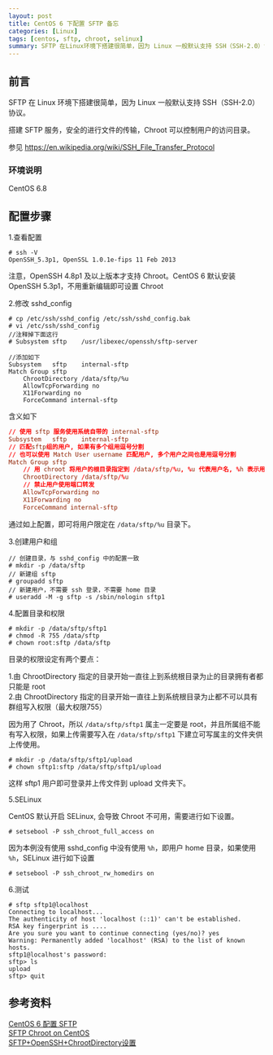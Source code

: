 ```yaml
---
layout: post
title: CentOS 6 下配置 SFTP 备忘
categories: [Linux]
tags: [centos, sftp, chroot, selinux]
summary: SFTP 在Linux环境下搭建很简单，因为 Linux 一般默认支持 SSH（SSH-2.0）协议。搭建 SFTP 服务，安全的进行文件的传输，Chroot 可以控制用户的访问目录。
---
```

## 前言

SFTP 在 Linux 环境下搭建很简单，因为 Linux 一般默认支持 SSH（SSH-2.0）协议。

搭建 SFTP 服务，安全的进行文件的传输，Chroot 可以控制用户的访问目录。

参见 <https://en.wikipedia.org/wiki/SSH_File_Transfer_Protocol>

### 环境说明
CentOS 6.8

## 配置步骤
1.查看配置

```terminal
# ssh -V
OpenSSH_5.3p1, OpenSSL 1.0.1e-fips 11 Feb 2013
```

注意，OpenSSH 4.8p1 及以上版本才支持 Chroot。CentOS 6 默认安装 OpenSSH 5.3p1，不用重新编辑即可设置 Chroot

2.修改 sshd_config

```terminal
# cp /etc/ssh/sshd_config /etc/ssh/sshd_config.bak
# vi /etc/ssh/sshd_config
//注释掉下面这行
# Subsystem	sftp	/usr/libexec/openssh/sftp-server
	
//添加如下
Subsystem	sftp	internal-sftp
Match Group sftp
    ChrootDirectory /data/sftp/%u
    AllowTcpForwarding no
    X11Forwarding no
    ForceCommand internal-sftp
```

含义如下

```conf
// 使用 sftp 服务使用系统自带的 internal-sftp
Subsystem	sftp	internal-sftp
// 匹配sftp组的用户, 如果有多个组用逗号分割
// 也可以使用 Match User username 匹配用户, 多个用户之间也是用逗号分割
Match Group sftp
    // 用 chroot 将用户的根目录指定到 /data/sftp/%u, %u 代表用户名, %h 表示用户根目录
    ChrootDirectory /data/sftp/%u
    // 禁止用户使用端口转发
    AllowTcpForwarding no
    X11Forwarding no
    ForceCommand internal-sftp
```

通过如上配置，即可将用户限定在 `/data/sftp/%u` 目录下。

3.创建用户和组

```terminal
// 创建目录，与 sshd_config 中的配置一致
# mkdir -p /data/sftp
// 新建组 sftp
# groupadd sftp
// 新建用户，不需要 ssh 登录，不需要 home 目录
# useradd -M -g sftp -s /sbin/nologin sftp1
```

4.配置目录和权限

```terminal
# mkdir -p /data/sftp/sftp1
# chmod -R 755 /data/sftp
# chown root:sftp /data/sftp
```

目录的权限设定有两个要点：

1.由 ChrootDirectory 指定的目录开始一直往上到系统根目录为止的目录拥有者都只能是 root  
2.由 ChrootDirectory 指定的目录开始一直往上到系统根目录为止都不可以具有群组写入权限（最大权限755）

因为用了 Chroot，所以 `/data/sftp/sftp1` 属主一定要是 root，并且所属组不能有写入权限，如果上传需要写入在 `/data/sftp/sftp1` 下建立可写属主的文件夹供上传使用。

```terminal
# mkdir -p /data/sftp/sftp1/upload
# chown sftp1:sftp /data/sftp/sftp1/upload
```

这样 sftp1 用户即可登录并上传文件到 upload 文件夹下。

5.SELinux

CentOS 默认开启 SELinux, 会导致 Chroot 不可用，需要进行如下设置。

```terminal
# setsebool -P ssh_chroot_full_access on
```

因为本例没有使用 sshd_config 中没有使用 `%h`，即用户 home 目录，如果使用 `%h`，SELinux 进行如下设置

```terminal
# setsebool -P ssh_chroot_rw_homedirs on
```

6.测试

```terminal
# sftp sftp1@localhost
Connecting to localhost...
The authenticity of host 'localhost (::1)' can't be established.
RSA key fingerprint is ....
Are you sure you want to continue connecting (yes/no)? yes
Warning: Permanently added 'localhost' (RSA) to the list of known hosts.
sftp1@localhost's password: 
sftp> ls
upload
sftp> quit
```

## 参考资料
[CentOS 6 配置 SFTP][1]  
[SFTP Chroot on CentOS][2]  
[SFTP+OpenSSH+ChrootDirectory设置][3]  
 
[1]: https://www.zhukun.net/archives/7641
[2]: https://www.chriscowley.me.uk/blog/2012/11/19/sftp-chroot-on-centos/
[3]: http://www.cnblogs.com/buffer/p/3191540.html
